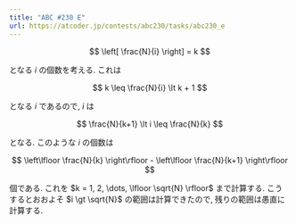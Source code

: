 ```yaml
---
title: "ABC #230 E"
url: https://atcoder.jp/contests/abc230/tasks/abc230_e
---
```

$$
\left[ \frac{N}{i} \right] = k
$$

となる $i$ の個数を考える. これは

$$
k \leq \frac{N}{i} \lt k + 1
$$

となる $i$ であるので, $i$ は

$$
\frac{N}{k+1} \lt i \leq \frac{N}{k}
$$

となる. このような $i$ の個数は

$$
\left\lfloor \frac{N}{k} \right\rfloor - \left\lfloor \frac{N}{k+1} \right\rfloor
$$

個である. これを $k = 1, 2, \dots, \lfloor \sqrt{N} \rfloor$ まで計算する. こうするとおおよそ $i \gt \sqrt{N}$ の範囲は計算できたので, 残りの範囲は愚直に計算する.
